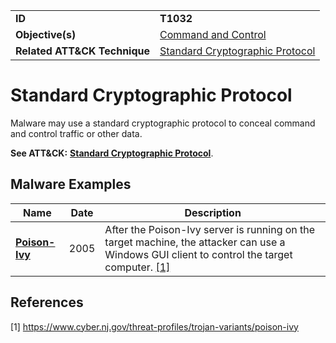 |||
|---------|------------------------|
|**ID**|**T1032**|
|**Objective(s)**|[Command and Control](../command-and-control)|
|**Related ATT&CK Technique**|[Standard Cryptographic Protocol](https://attack.mitre.org/techniques/T1032/)|

Standard Cryptographic Protocol
===============================
Malware may use a standard cryptographic protocol to conceal command and control traffic or other data.

**See ATT&CK:** [**Standard Cryptographic Protocol**](https://attack.mitre.org/techniques/T1032/).

Malware Examples
----------------
|Name|Date|Description|
|-----------------------------|--------|-----------------------------|
|[**Poison-Ivy**](../xample-malware/poison-ivy.md)|2005|After the Poison-Ivy server is running on the target machine, the attacker can use a Windows GUI client to control the target computer. [[1]](#1)|

References
----------
<a name="1">[1]</a> https://www.cyber.nj.gov/threat-profiles/trojan-variants/poison-ivy
